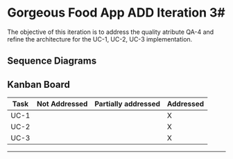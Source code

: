 # Gorgeous Food App ADD Iteration 3#
The objective of this iteration is to address the quality atribute QA-4 and refine the architecture for the UC-1, UC-2, UC-3 implementation.

## Sequence Diagrams



## Kanban Board
Task | Not Addressed | Partially addressed | Addressed
--- | --- | --- | ---
UC-1 | | | X
UC-2 | | | X
UC-3 | | | X

---
